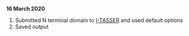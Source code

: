 **16 March 2020**
1. Submitted N terminal domain to [I-TASSER](https://zhanglab.ccmb.med.umich.edu/I-TASSER/) and used default options
1. Saved output
